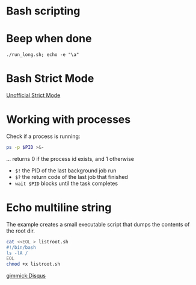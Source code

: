 # Bash scripting


# Beep when done

```shell
./run_long.sh; echo -e "\a"
```

# Bash Strict Mode

[Unofficial Strict Mode](http://redsymbol.net/articles/unofficial-bash-strict-mode/)

# Working with processes

Check if a process is running:

```bash
ps -p $PID >&-
```

... returns 0 if the process id exists, and 1 otherwise

* `$!` the PID of the last background job run
* `$?` the return code of the last job that finished
* `wait $PID` blocks until the task completes

# Echo multiline string

The example creates a small executable script that dumps the contents of the root dir.

<!--
```bash
IFS='' read -r -d '' SCRIPT <<"EOF"
#!/bin/bash
ls -lA /
EOF

echo "$SCRIPT" > listroot.sh
chmod +x listroot.sh
```

or ..
-->
```bash
cat <<EOL > listroot.sh
#!/bin/bash
ls -lA /
EOL
chmod +x listroot.sh
```


[gimmick:Disqus](swissarmyronin-github-io)
